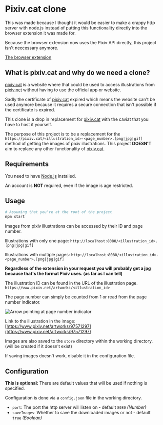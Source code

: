 # Pixiv.cat clone

This was made because I thought it would be easier to make a crappy http server with node.js instead of putting this functionality directly into the browser extension it was made for.

Because the browser extension now uses the Pixiv API directly, this project isn't neccessary anymore.

[The browser extension](https://github.com/RC-14/H3NTI3sTools)

## What is pixiv.cat and why do we need a clone?

[pixiv.cat](https://pixiv.cat/) is a website where that could be used to access illustrations from [pixiv.net](https://pixiv.net/) without having to use the official app or website.

Sadly the certificate of [pixiv.cat](https://pixiv.cat/) expired which means the website can't be used anymore because it requires a secure connection that isn't possible if the certificate is expired.

This clone is a drop in replacement for [pixiv.cat](https://pixiv.cat/) with the caviat that you have to host it yourself.

The purpose of this project is to be a replacement for the `https://pixiv.cat/<illustration_id>-<page_number>.[png|jpg|gif]` method of getting the images of pixiv illustrations.
This project __DOESN'T__ aim to replace any other functionality of [pixiv.cat](https://pixiv.cat/).

## Requirements

You need to have [Node.js](https://nodejs.org/) installed.

An account is __NOT__ required, even if the image is age restricted.

## Usage

```sh
# Assuming that you're at the root of the project
npm start
```

Images from pixiv illustrations can be accessed by their ID and page number.

Illustrations with only one page: `http://localhost:8080/<illustration_id>.[png|jpg|gif]`

Illustrations with multiple pages: `http://localhost:8080/<illustration_id>-<page_number>.[png|jpg|gif]`

__Regardless of the extension in your request you will probably get a jpg because that's the format Pixiv uses. (as far as I can tell)__

The illustration ID can be found in the URL of the illustration page.
`https://www.pixiv.net/artworks/<illustration_id>`

The page number can simply be counted from 1 or read from the page number indicator.

![Arrow pointing at page number indicator](https://user-images.githubusercontent.com/61058098/163426735-dfe5928c-a5f5-4d1a-bea3-029b71606eac.png)

Link to the illustration in the image: [https://www.pixiv.net/artworks/97571297](https://www.pixiv.net/artworks/97571297)

Images are also saved to the `store` directory within the working directory. (will be created if  it doesn't exist)

If saving images doesn't work, disable it in the configuration file.

## Configuration

__This is optional:__ There are default values that will be used if nothing is specified.

Configuration is done via a `config.json` file in the working directory.

- `port`: The port the http server will listen on - default `8080` *(Number)*
- `saveImages`: Whether to save the downloaded images or not - default `true` *(Boolean)*
